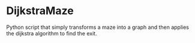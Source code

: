 # DijkstraMaze
Python script that simply transforms a maze into a graph and then applies the dijkstra algorithm to find the exit.
